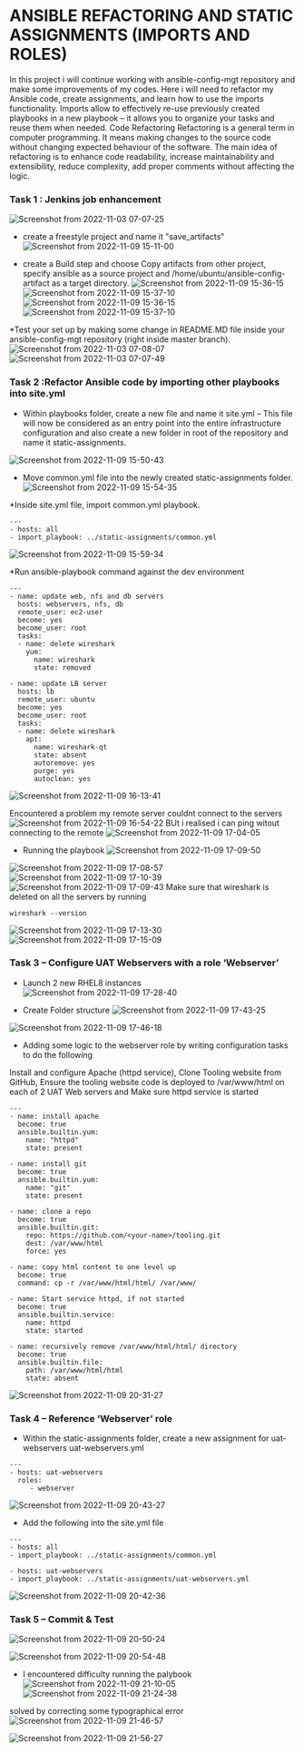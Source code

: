 # ANSIBLE REFACTORING AND STATIC ASSIGNMENTS (IMPORTS AND ROLES)
In this project i will continue working with ansible-config-mgt repository and make some improvements of my codes.
Here i will need to refactor my Ansible code, create assignments, and learn how to use the imports functionality. 
Imports allow to effectively re-use previously created playbooks in a new playbook – it allows you to organize your tasks and reuse them when needed.
Code Refactoring
Refactoring is a general term in computer programming. It means making changes to the source code without changing expected behaviour of the software. The main idea of refactoring is to enhance code readability, increase maintainability and extensibility, reduce complexity, add proper comments without affecting the logic.

### Task 1 : Jenkins job enhancement
![Screenshot from 2022-11-03 07-07-25](https://user-images.githubusercontent.com/110517150/199657099-c91db4b6-6f94-4563-9136-d17b2ac7e28b.png)


* create a freestyle project and name it "save_artifacts"
![Screenshot from 2022-11-09 15-11-00](https://user-images.githubusercontent.com/110517150/200857166-7b39e80b-35ad-4eb1-857d-b5ecdc595a80.png)

* create a Build step and choose Copy artifacts from other project, specify ansible as a source project and /home/ubuntu/ansible-config-artifact as a target directory.
![Screenshot from 2022-11-09 15-36-15](https://user-images.githubusercontent.com/110517150/200858875-9dfcf5b3-49f1-483a-a900-509b0adf6290.png)
![Screenshot from 2022-11-09 15-37-10](https://user-images.githubusercontent.com/110517150/200858911-f5c7a5f0-04a0-41de-927f-b778b864454d.png)
![Screenshot from 2022-11-09 15-36-15](https://user-images.githubusercontent.com/110517150/200858935-7b26bef5-a365-472d-9e9f-228359725834.png)
![Screenshot from 2022-11-09 15-37-10](https://user-images.githubusercontent.com/110517150/200858953-a19753f9-1ecc-4767-bf05-06ee3e407484.png)

*Test your set up by making some change in README.MD file inside your ansible-config-mgt repository (right inside master branch).
![Screenshot from 2022-11-03 07-08-07](https://user-images.githubusercontent.com/110517150/199657123-0265f53f-fc02-4a9a-97dd-a64eae491e08.png)
![Screenshot from 2022-11-03 07-07-49](https://user-images.githubusercontent.com/110517150/199658471-a0923dae-d4eb-4252-9642-042de2096f4c.png)

### Task 2 :Refactor Ansible code by importing other playbooks into site.yml
* Within playbooks folder, create a new file and name it site.yml – This file will now be considered as an entry point into the entire infrastructure configuration and also create a new folder in root of the repository and name it static-assignments.

![Screenshot from 2022-11-09 15-50-43](https://user-images.githubusercontent.com/110517150/200862185-523c6291-f707-4f72-b3e5-1f55e3714249.png)
* Move common.yml file into the newly created static-assignments folder.
![Screenshot from 2022-11-09 15-54-35](https://user-images.githubusercontent.com/110517150/200863329-a79922cb-6209-4546-8eaf-ac2442fabed4.png)

*Inside site.yml file, import common.yml playbook.
```
---
- hosts: all
- import_playbook: ../static-assignments/common.yml
```
![Screenshot from 2022-11-09 15-59-34](https://user-images.githubusercontent.com/110517150/200864584-d086b4e5-94d2-4657-8ec1-a084c33dc90a.png)

*Run ansible-playbook command against the dev environment

```
---
- name: update web, nfs and db servers
  hosts: webservers, nfs, db
  remote_user: ec2-user
  become: yes
  become_user: root
  tasks:
  - name: delete wireshark
    yum:
      name: wireshark
      state: removed

- name: update LB server
  hosts: lb
  remote_user: ubuntu
  become: yes
  become_user: root
  tasks:
  - name: delete wireshark
    apt:
      name: wireshark-qt
      state: absent
      autoremove: yes
      purge: yes
      autoclean: yes
```
![Screenshot from 2022-11-09 16-13-41](https://user-images.githubusercontent.com/110517150/200867948-cb65c1db-3bdf-4d21-8f63-fa525d91b20b.png)

Encountered a problem my remote server couldnt connect to the servers
![Screenshot from 2022-11-09 16-54-22](https://user-images.githubusercontent.com/110517150/200877698-07484091-171f-4772-88c5-862ead607f93.png)
BUt i realised i can ping witout connecting to the remote
![Screenshot from 2022-11-09 17-04-05](https://user-images.githubusercontent.com/110517150/200880123-1a1e307b-58bc-42ca-aea1-845ec0ad00e2.png)

* Running the playbook
![Screenshot from 2022-11-09 17-09-50](https://user-images.githubusercontent.com/110517150/200881407-8910dad8-cdd7-4037-84a4-7a63037afff9.png)

![Screenshot from 2022-11-09 17-08-57](https://user-images.githubusercontent.com/110517150/200881172-8f86a047-e318-40c3-8124-ed980b26dacf.png)
![Screenshot from 2022-11-09 17-10-39](https://user-images.githubusercontent.com/110517150/200881619-3b95e206-22f5-46cf-aa3a-c40311568f33.png)
![Screenshot from 2022-11-09 17-09-43](https://user-images.githubusercontent.com/110517150/200881501-aa413f93-b557-4a68-9d88-fbb9b4eede58.png)
Make sure that wireshark is deleted on all the servers by running 
```
wireshark --version
```
![Screenshot from 2022-11-09 17-13-30](https://user-images.githubusercontent.com/110517150/200882681-30dc9053-b179-4715-8e70-af7c1610fe43.png)
![Screenshot from 2022-11-09 17-15-09](https://user-images.githubusercontent.com/110517150/200882691-c788f65f-1cef-45fc-966c-e8ff152443a4.png)

### Task 3 – Configure UAT Webservers with a role ‘Webserver’

* Launch 2 new RHEL8 instances
![Screenshot from 2022-11-09 17-28-40](https://user-images.githubusercontent.com/110517150/200885917-08e21439-cfb7-4fa9-bc0f-2e4817a8ce3b.png)


* Create Folder structure
![Screenshot from 2022-11-09 17-43-25](https://user-images.githubusercontent.com/110517150/200889472-9682d4e0-811a-4e39-a68e-8ab8afb7dbbf.png)

![Screenshot from 2022-11-09 17-46-18](https://user-images.githubusercontent.com/110517150/200890114-5991720e-5cef-4686-b766-288b200967c2.png)


* Adding some logic to the webserver role by writing configuration tasks to do the following

Install and configure Apache (httpd service), Clone Tooling website from GitHub, Ensure the tooling website code is deployed to /var/www/html on each of 2 UAT Web servers and Make sure httpd service is started
  

```
---
- name: install apache
  become: true
  ansible.builtin.yum:
    name: "httpd"
    state: present

- name: install git
  become: true
  ansible.builtin.yum:
    name: "git"
    state: present

- name: clone a repo
  become: true
  ansible.builtin.git:
    repo: https://github.com/<your-name>/tooling.git
    dest: /var/www/html
    force: yes

- name: copy html content to one level up
  become: true
  command: cp -r /var/www/html/html/ /var/www/

- name: Start service httpd, if not started
  become: true
  ansible.builtin.service:
    name: httpd
    state: started

- name: recursively remove /var/www/html/html/ directory
  become: true
  ansible.builtin.file:
    path: /var/www/html/html
    state: absent
```
![Screenshot from 2022-11-09 20-31-27](https://user-images.githubusercontent.com/110517150/200923793-fa7371ec-8ef7-4cc2-925b-3a9d2b215804.png)

### Task 4 – Reference ‘Webserver’ role

* Within the static-assignments folder, create a new assignment for uat-webservers uat-webservers.yml
```
---
- hosts: uat-webservers
  roles:
     - webserver
```
![Screenshot from 2022-11-09 20-43-27](https://user-images.githubusercontent.com/110517150/200926104-33e44a7f-b56b-4ac2-a168-c6d5c2445fbb.png)

* Add the following into the site.yml file

```
---
- hosts: all
- import_playbook: ../static-assignments/common.yml

- hosts: uat-webservers
- import_playbook: ../static-assignments/uat-webservers.yml
```
  ![Screenshot from 2022-11-09 20-42-36](https://user-images.githubusercontent.com/110517150/200925953-ef5331f0-8a91-47d8-8956-9f277a87aa83.png)

### Task 5 – Commit & Test
![Screenshot from 2022-11-09 20-50-24](https://user-images.githubusercontent.com/110517150/200927344-438f6d22-8cbb-4d16-b0a3-1ba2aaf429e0.png)

![Screenshot from 2022-11-09 20-54-48](https://user-images.githubusercontent.com/110517150/200928141-d7c76137-9fae-4ce2-977c-ecdacb23cfac.png)


* I encountered difficulty running the palybook
![Screenshot from 2022-11-09 21-10-05](https://user-images.githubusercontent.com/110517150/200931123-3d2c702f-c935-4644-af30-d23d0b1e2ff7.png)
![Screenshot from 2022-11-09 21-24-38](https://user-images.githubusercontent.com/110517150/200934600-bca12116-e453-407a-8b21-83c45bf8a551.png)

solved by correcting some typographical error
![Screenshot from 2022-11-09 21-46-57](https://user-images.githubusercontent.com/110517150/200938623-1689d565-42ad-4fd4-8801-65a7d96533ff.png)

![Screenshot from 2022-11-09 21-56-27](https://user-images.githubusercontent.com/110517150/200940027-ffb79f90-a80e-44d8-910d-eee479c69162.png)


